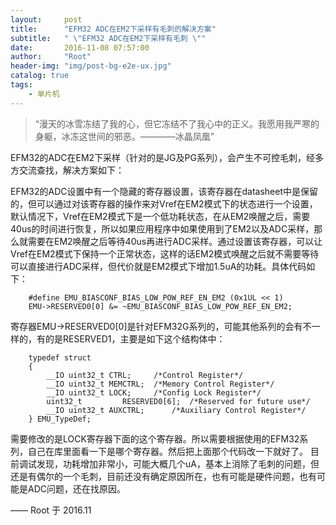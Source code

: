 ```yaml
---
layout:     post
title:      "EFM32 ADC在EM2下采样有毛刺的解决方案"
subtitle:   " \"EFM32 ADC在EM2下采样有毛刺 \""
date:       2016-11-08 07:57:00
author:     "Root"
header-img: "img/post-bg-e2e-ux.jpg"
catalog: true
tags:
    - 单片机
---
```


> “漫天的冰雪冻结了我的心，但它冻结不了我心中的正义。我愿用我严寒的身躯，冰冻这世间的邪恶。————冰晶凤凰”

 EFM32的ADC在EM2下采样（针对的是JG及PG系列），会产生不可控毛刺，经多方交流查找，解决方案如下：

 EFM32的ADC设置中有一个隐藏的寄存器设置，该寄存器在datasheet中是保留的，但可以通过对该寄存器的操作来对Vref在EM2模式下的状态进行一个设置，默认情况下，Vref在EM2模式下是一个低功耗状态，在从EM2唤醒之后，需要40us的时间进行恢复，所以如果应用程序中如果使用到了EM2以及ADC采样，那么就需要在EM2唤醒之后等待40us再进行ADC采样。通过设置该寄存器，可以让Vref在EM2模式下保持一个正常状态，这样的话EM2模式唤醒之后就不需要等待可以直接进行ADC采样，但代价就是EM2模式下增加1.5uA的功耗。具体代码如下：

		#define EMU_BIASCONF_BIAS_LOW_POW_REF_EN_EM2 (0x1UL << 1)
		EMU->RESERVED0[0] &= ~EMU_BIASCONF_BIAS_LOW_POW_REF_EN_EM2;

寄存器EMU->RESERVED0[0]是针对EFM32G系列的，可能其他系列的会有不一样的，有的是RESERVED1，主要是如下这个结构体中：

		typedef struct
		{
			__IO uint32_t CTRL;		/*Control Register*/
			__IO uint32_t MEMCTRL;	/*Memory Control Register*/
			__IO uint32_t LOCK;		/*Config Lock Register*/
			uint32_t         RESERVED0[6];	/*Reserved for future use*/
			__IO uint32_t AUXCTRL;		/*Auxiliary Control Register*/
		} EMU_TypeDef;

需要修改的是LOCK寄存器下面的这个寄存器。所以需要根据使用的EFM32系列，自己在库里面看一下是哪个寄存器。然后把上面那个代码改一下就好了。
目前调试发现，功耗增加非常小，可能大概几个uA，基本上消除了毛刺的问题，但还是有偶尔的一个毛刺，目前还没有确定原因所在，也有可能是硬件问题，也有可能是ADC问题，还在找原因。


—— Root 于 2016.11


